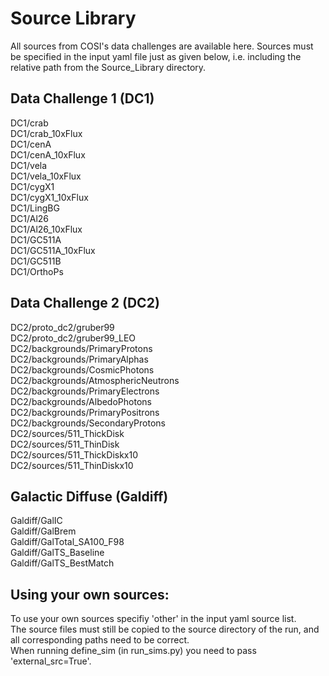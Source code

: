 # Source Library <br />
All sources from COSI's data challenges are available here. Sources must be specified in the input yaml file just as given below, i.e. including the relative path from the Source_Library directory. 

## Data Challenge 1 (DC1) <br /> 
DC1/crab <br />
DC1/crab_10xFlux <br />
DC1/cenA <br />
DC1/cenA_10xFlux <br />
DC1/vela <br />
DC1/vela_10xFlux <br />
DC1/cygX1 <br />
DC1/cygX1_10xFlux <br />
DC1/LingBG <br />
DC1/Al26 <br />
DC1/Al26_10xFlux <br /> 
DC1/GC511A <br />
DC1/GC511A_10xFlux <br />
DC1/GC511B <br />
DC1/OrthoPs <br />

## Data Challenge 2 (DC2) <br />
DC2/proto_dc2/gruber99 <br />
DC2/proto_dc2/gruber99_LEO <br />
DC2/backgrounds/PrimaryProtons <br />
DC2/backgrounds/PrimaryAlphas <br />
DC2/backgrounds/CosmicPhotons <br />
DC2/backgrounds/AtmosphericNeutrons <br />
DC2/backgrounds/PrimaryElectrons <br />
DC2/backgrounds/AlbedoPhotons <br />
DC2/backgrounds/PrimaryPositrons <br />
DC2/backgrounds/SecondaryProtons <br />
DC2/sources/511_ThickDisk <br />
DC2/sources/511_ThinDisk <br />
DC2/sources/511_ThickDiskx10 <br />
DC2/sources/511_ThinDiskx10 <br />

## Galactic Diffuse (Galdiff) <br />
Galdiff/GalIC <br />
Galdiff/GalBrem <br />
Galdiff/GalTotal_SA100_F98 <br />
Galdiff/GalTS_Baseline <br />
Galdiff/GalTS_BestMatch <br />

## Using your own sources:
To use your own sources specifiy 'other' in the input yaml source list.  <br />
The source files must still be copied to the source directory of the run, and all corresponding paths need to be correct. <br />
When running define_sim (in run_sims.py) you need to pass 'external_src=True'.
